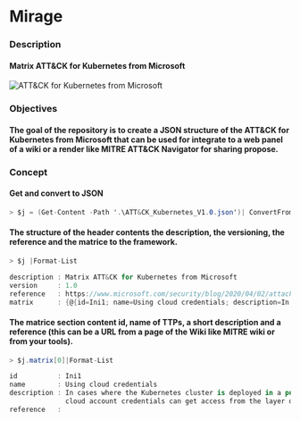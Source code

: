 # Mirage
### Description
#### Matrix ATT&amp;CK for Kubernetes from Microsoft


<img src="https://www.microsoft.com/security/blog/wp-content/uploads/2020/04/k8s-matrix.png" alt="ATT&amp;CK for Kubernetes from Microsoft"></img>

### Objectives
#### The goal of the repository is to create a JSON structure of the ATT&amp;CK for Kubernetes from Microsoft that can be used for integrate to a web panel of a wiki or a render like MITRE ATT&amp;CK Navigator for sharing propose.


### Concept
#### Get and convert to JSON

```csharp
> $j = (Get-Content -Path '.\ATT&CK_Kubernetes_V1.0.json')| ConvertFrom-Json
```
#### The structure of the header contents the description, the versioning, the reference and the matrice to the framework.

```csharp
> $j |Format-List  

description : Matrix ATT&CK for Kubernetes from Microsoft
version     : 1.0
reference   : https://www.microsoft.com/security/blog/2020/04/02/attack-matrix-kubernetes/
matrix      : {@{id=Ini1; name=Using cloud credentials; description=In cases where the Kubernetes cluster is deployed in a public cloud ...}
```

#### The matrice section content id, name of TTPs, a short description and a reference (this can be a URL from a page of the Wiki like MITRE wiki or from your tools).

```csharp
> $j.matrix[0]|Format-List

id          : Ini1
name        : Using cloud credentials
description : In cases where the Kubernetes cluster is deployed in a public cloud (like AKS in Azure, GKE in GCP, or EKS in AWS), compromised cloud credential can lead to cluster takeover. Attackers who have access to the 
              cloud account credentials can get access from the layer of cluster management.
reference   :
